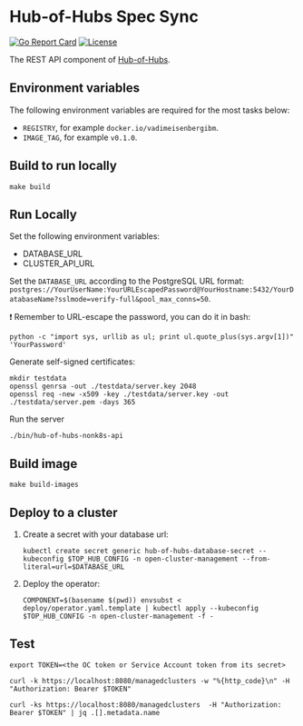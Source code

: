 [comment]: # ( Copyright Contributors to the Open Cluster Management project )

# Hub-of-Hubs Spec Sync

[![Go Report Card](https://goreportcard.com/badge/github.com/open-cluster-management/hub-of-hubs-spec-sync)](https://goreportcard.com/report/github.com/open-cluster-management/hub-of-hubs-nonk8s-api)
[![License](https://img.shields.io/github/license/open-cluster-management/hub-of-hubs-nonk8s-api)](/LICENSE)

The REST API component of [Hub-of-Hubs](https://github.com/open-cluster-management/hub-of-hubs).

## Environment variables

The following environment variables are required for the most tasks below:

* `REGISTRY`, for example `docker.io/vadimeisenbergibm`.
* `IMAGE_TAG`, for example `v0.1.0`.

## Build to run locally

```
make build
```

## Run Locally

Set the following environment variables:

* DATABASE_URL
* CLUSTER_API_URL

Set the `DATABASE_URL` according to the PostgreSQL URL format: `postgres://YourUserName:YourURLEscapedPassword@YourHostname:5432/YourDatabaseName?sslmode=verify-full&pool_max_conns=50`.

:exclamation: Remember to URL-escape the password, you can do it in bash:

```
python -c "import sys, urllib as ul; print ul.quote_plus(sys.argv[1])" 'YourPassword'
```

Generate self-signed certificates:

```
mkdir testdata
openssl genrsa -out ./testdata/server.key 2048
openssl req -new -x509 -key ./testdata/server.key -out ./testdata/server.pem -days 365
```

Run the server
```
./bin/hub-of-hubs-nonk8s-api
```

## Build image

```
make build-images
```

## Deploy to a cluster

1.  Create a secret with your database url:

    ```
    kubectl create secret generic hub-of-hubs-database-secret --kubeconfig $TOP_HUB_CONFIG -n open-cluster-management --from-literal=url=$DATABASE_URL
    ```

1.  Deploy the operator:

    ```
    COMPONENT=$(basename $(pwd)) envsubst < deploy/operator.yaml.template | kubectl apply --kubeconfig $TOP_HUB_CONFIG -n open-cluster-management -f -
    ```

## Test

```
export TOKEN=<the OC token or Service Account token from its secret>
```

```
curl -k https://localhost:8080/managedclusters -w "%{http_code}\n" -H "Authorization: Bearer $TOKEN"
```

```
curl -ks https://localhost:8080/managedclusters  -H "Authorization: Bearer $TOKEN" | jq .[].metadata.name
```
